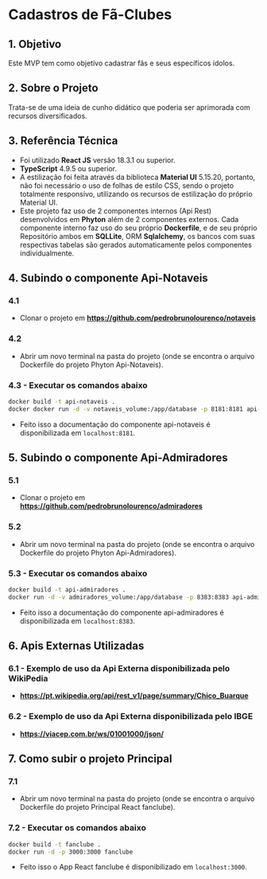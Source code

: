 # Cadastros de Fã-Clubes

## 1. Objetivo
Este MVP tem como objetivo cadastrar fãs e seus específicos ídolos.

## 2. Sobre o Projeto
Trata-se de uma ideia de cunho didático que poderia ser aprimorada com recursos diversificados.

## 3. Referência Técnica
- Foi utilizado **React JS** versão 18.3.1 ou superior.
- **TypeScript** 4.9.5 ou superior.
- A estilização foi feita através da biblioteca **Material UI** 5.15.20, portanto, não foi necessário o uso de folhas de estilo CSS, sendo o projeto totalmente responsivo, utilizando os recursos de estilização do próprio Material UI.
- Este projeto faz uso de 2 componentes internos (Api Rest) desenvolvidos em **Phyton** além de 2 componentes externos. Cada componente interno faz uso do seu próprio **Dockerfile**, e de seu próprio Repositório ambos em **SQLLite**, ORM **Sqlalchemy**, os bancos com suas
respectivas tabelas são gerados automaticamente pelos componentes individualmente.

## 4. Subindo o componente Api-Notaveis
### 4.1
- Clonar o projeto em **https://github.com/pedrobrunolourenco/notaveis**
### 4.2
- Abrir um novo terminal na pasta do projeto (onde se encontra o arquivo Dockerfile do projeto Phyton Api-Notaveis).
### 4.3 - Executar os comandos abaixo
   ```sh
   docker build -t api-notaveis .
   docker docker run -d -v notaveis_volume:/app/database -p 8181:8181 api-notaveis
   ```
- Feito isso a documentação do componente api-notaveis é disponibilizada em `localhost:8181`.

## 5. Subindo o componente Api-Admiradores
### 5.1
- Clonar o projeto em **https://github.com/pedrobrunolourenco/admiradores**
### 5.2
- Abrir um novo terminal na pasta do projeto (onde se encontra o arquivo Dockerfile do projeto Phyton Api-Admiradores).
### 5.3 - Executar os comandos abaixo
   ```sh
   docker build -t api-admiradores .
   docker run -d -v admiradores_volume:/app/database -p 8383:8383 api-admiradores
   ```
- Feito isso a documentação do componente api-admiradores é disponibilizada em `localhost:8383`.

## 6. Apis Externas Utilizadas
### 6.1 - Exemplo de uso da Api Externa disponibilizada pelo WikiPedia
- **https://pt.wikipedia.org/api/rest_v1/page/summary/Chico_Buarque**

### 6.2 - Exemplo de uso da Api Externa disponibilizada pelo IBGE
- **https://viacep.com.br/ws/01001000/json/**

## 7. Como subir o projeto Principal
### 7.1
- Abrir um novo terminal na pasta do projeto (onde se encontra o arquivo Dockerfile do projeto Principal React fanclube).
### 7.2 - Executar os comandos abaixo
   ```sh
   docker build -t fanclube .
   docker run -d -p 3000:3000 fanclube
   ```
- Feito isso o App React fanclube é disponibilizado em `localhost:3000`.

